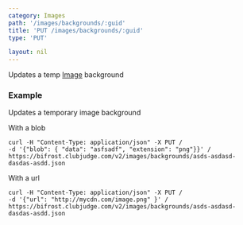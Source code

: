```yaml
---
category: Images
path: '/images/backgrounds/:guid'
title: 'PUT /images/backgrounds/:guid'
type: 'PUT'

layout: nil
---
```


Updates a temp [Image](#/image-model) background

### Example

Updates a temporary image background

With a blob

```
curl -H "Content-Type: application/json" -X PUT /
-d '{"blob": { "data": "asfsadf", "extension": "png"}}' /
https://bifrost.clubjudge.com/v2/images/backgrounds/asds-asdasd-dasdas-asdd.json
```

With a url

```
curl -H "Content-Type: application/json" -X PUT /
-d '{"url": "http://mycdn.com/image.png" }' /
https://bifrost.clubjudge.com/v2/images/backgrounds/asds-asdasd-dasdas-asdd.json
```
